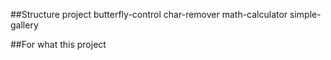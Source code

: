 ##Structure project
butterfly-control
char-remover
math-calculator
simple-gallery

##For what this project

##
